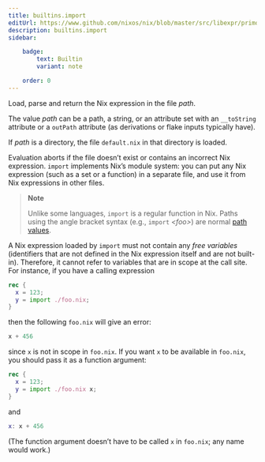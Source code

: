 ```yaml
---
title: builtins.import
editUrl: https://www.github.com/nixos/nix/blob/master/src/libexpr/primops.cc
description: builtins.import
sidebar:

    badge:
        text: Builtin
        variant: note

    order: 0
---
```


Load, parse and return the Nix expression in the file *path*.

The value *path* can be a path, a string, or an attribute set with an
`__toString` attribute or a `outPath` attribute (as derivations or flake
inputs typically have).

If *path* is a directory, the file `default.nix` in that directory
is loaded.

Evaluation aborts if the file doesn’t exist or contains
an incorrect Nix expression. `import` implements Nix’s module
system: you can put any Nix expression (such as a set or a
function) in a separate file, and use it from Nix expressions in
other files.

> **Note**
>
> Unlike some languages, `import` is a regular function in Nix.
> Paths using the angle bracket syntax (e.g., `import` *\<foo\>*)
> are normal [path values](@docroot@/language/values.md#type-path).

A Nix expression loaded by `import` must not contain any *free
variables* (identifiers that are not defined in the Nix expression
itself and are not built-in). Therefore, it cannot refer to
variables that are in scope at the call site. For instance, if you
have a calling expression

```nix
rec {
  x = 123;
  y = import ./foo.nix;
}
```

then the following `foo.nix` will give an error:

```nix
x + 456
```

since `x` is not in scope in `foo.nix`. If you want `x` to be
available in `foo.nix`, you should pass it as a function argument:

```nix
rec {
  x = 123;
  y = import ./foo.nix x;
}
```

and

```nix
x: x + 456
```

(The function argument doesn’t have to be called `x` in `foo.nix`;
any name would work.)




